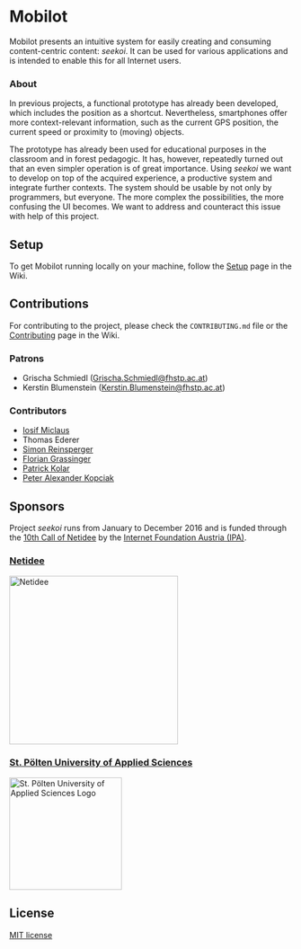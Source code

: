 # Mobilot

Mobilot presents an intuitive system for easily creating and consuming content-centric content: _seekoi_. It can be used for various applications and is intended to enable this for all Internet users.

### About

In previous projects, a functional prototype has already been developed, which includes the position as a shortcut. Nevertheless, smartphones offer more context-relevant information, such as the current GPS position, the current speed or proximity to (moving) objects.

The prototype has already been used for educational purposes in the classroom and in forest pedagogic. It has, however, repeatedly turned out that an even simpler operation is of great importance. Using _seekoi_ we want to develop on top of the acquired experience, a productive system and integrate further contexts. The system should be usable by not only by programmers, but everyone. The more complex the possibilities, the more confusing the UI becomes. We want to address and counteract this issue with help of this project.

## Setup

To get Mobilot running locally on your machine, follow the [Setup](https://github.com/fhstp-mfg/mobilot/wiki/Setup) page in the Wiki.


## Contributions

For contributing to the project, please check the ```CONTRIBUTING.md``` file or the [Contributing](https://github.com/fhstp-mfg/mobilot/wiki/Contributing) page in the Wiki.

### Patrons
- Grischa Schmiedl (<Grischa.Schmiedl@fhstp.ac.at>)
- Kerstin Blumenstein (<Kerstin.Blumenstein@fhstp.ac.at>)

### Contributors
- [Iosif Miclaus](https://github.com/miclaus)
- Thomas Ederer
- [Simon Reinsperger](https://github.com/abisz)
- [Florian Grassinger](https://github.com/doomsayer2)
- [Patrick Kolar](https://github.com/DrFritzi)
- [Peter Alexander Kopciak](https://github.com/rikkuporta)

## Sponsors

Project _seekoi_ runs from January to December 2016 and is funded through the [10th Call of Netidee](https://www.netidee.at/die-netidee-2015/) by the [Internet Foundation Austria (IPA)](https://www.netidee.at/die-internet-foundation-austria-ipa/).

### [Netidee](https://www.netidee.at)
<img src="http://seekoi.fhstp.ac.at/img/netidee-logo_RGB.png" alt="Netidee" width="300">

### [St. Pölten University of Applied Sciences](https://www.fhstp.ac.at)
<img src="http://seekoi.fhstp.ac.at/img/fh-logo.jpg" alt="St. Pölten University of Applied Sciences Logo" width="200">

## License

[MIT license](http://opensource.org/licenses/MIT)
